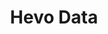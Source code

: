 ---
blog: https://hevodata.com/blog
linkedin: https://linkedin.com/company/hevodata
logohandle: hevodata
sort: hevodata
title: Hevo Data
twitter: https://x.com/HevoData
website: https://hevodata.com/
---